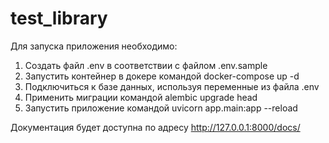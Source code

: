 # test_library

Для запуска приложения необходимо:

1. Создать файл .env в соответствии с файлом .env.sample
2. Запустить контейнер в докере командой docker-compose up -d
3. Подключиться к базе данных, используя переменные из файла .env
4. Применить миграции командой alembic upgrade head
5. Запустить приложение командой uvicorn app.main:app --reload

Документация будет доступна по адресу http://127.0.0.1:8000/docs/